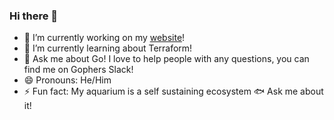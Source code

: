 ### Hi there 👋
- 🔭 I’m currently working on my [website](https://www.cyrusjavan.com/)!
- 🌱 I’m currently learning about Terraform! 
- 💬 Ask me about Go! I love to help people with any questions, you can find me on Gophers Slack!
- 😄 Pronouns: He/Him
- ⚡ Fun fact: My aquarium is a self sustaining ecosystem 🐟 Ask me about it!

<!--
**CyrusJavan/CyrusJavan** is a ✨ _special_ ✨ repository because its `README.md` (this file) appears on your GitHub profile.

Here are some ideas to get you started:


- 🌱 I’m currently learning ...
- 👯 I’m looking to collaborate on ...
- 🤔 I’m looking for help with ...
- 💬 Ask me about ...
- 📫 How to reach me: ...
- 😄 Pronouns: ...
- ⚡ Fun fact: ...
-->
